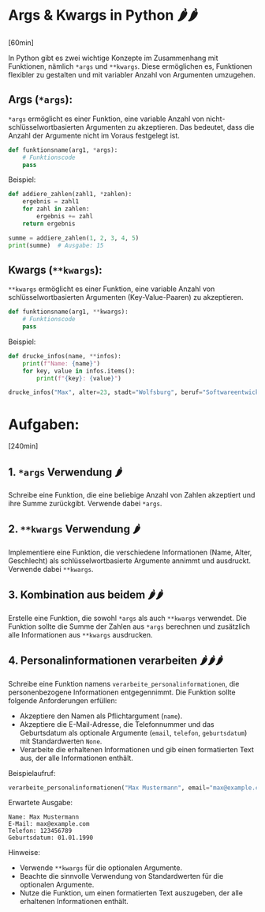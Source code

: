 # Args & Kwargs in Python 🌶️🌶️
[60min]

In Python gibt es zwei wichtige Konzepte im Zusammenhang mit Funktionen, nämlich `*args` und `**kwargs`. Diese ermöglichen es, Funktionen flexibler zu gestalten und mit variabler Anzahl von Argumenten umzugehen.

## Args (`*args`):

`*args` ermöglicht es einer Funktion, eine variable Anzahl von nicht-schlüsselwortbasierten Argumenten zu akzeptieren. Das bedeutet, dass die Anzahl der Argumente nicht im Voraus festgelegt ist.

```python
def funktionsname(arg1, *args):
    # Funktionscode
    pass
```

Beispiel:

```python
def addiere_zahlen(zahl1, *zahlen):
    ergebnis = zahl1
    for zahl in zahlen:
        ergebnis += zahl
    return ergebnis

summe = addiere_zahlen(1, 2, 3, 4, 5)
print(summe)  # Ausgabe: 15
```

## Kwargs (`**kwargs`):

`**kwargs` ermöglicht es einer Funktion, eine variable Anzahl von schlüsselwortbasierten Argumenten (Key-Value-Paaren) zu akzeptieren.

```python
def funktionsname(arg1, **kwargs):
    # Funktionscode
    pass
```

Beispiel:

```python
def drucke_infos(name, **infos):
    print(f"Name: {name}")
    for key, value in infos.items():
        print(f"{key}: {value}")

drucke_infos("Max", alter=23, stadt="Wolfsburg", beruf="Softwareentwickler")
```

# Aufgaben:
[240min]

## 1. `*args` Verwendung 🌶️

Schreibe eine Funktion, die eine beliebige Anzahl von Zahlen akzeptiert und ihre Summe zurückgibt. Verwende dabei `*args`.

## 2. `**kwargs` Verwendung 🌶️

Implementiere eine Funktion, die verschiedene Informationen (Name, Alter, Geschlecht) als schlüsselwortbasierte Argumente annimmt und ausdruckt. Verwende dabei `**kwargs`.

## 3. Kombination aus beidem 🌶️🌶️

Erstelle eine Funktion, die sowohl `*args` als auch `**kwargs` verwendet. Die Funktion sollte die Summe der Zahlen aus `*args` berechnen und zusätzlich alle Informationen aus `**kwargs` ausdrucken.

## 4. Personalinformationen verarbeiten 🌶️🌶️🌶️

Schreibe eine Funktion namens `verarbeite_personalinformationen`, die personenbezogene Informationen entgegennimmt. Die Funktion sollte folgende Anforderungen erfüllen:

- Akzeptiere den Namen als Pflichtargument (`name`).
- Akzeptiere die E-Mail-Adresse, die Telefonnummer und das Geburtsdatum als optionale Argumente (`email`, `telefon`, `geburtsdatum`) mit Standardwerten `None`.
- Verarbeite die erhaltenen Informationen und gib einen formatierten Text aus, der alle Informationen enthält.

Beispielaufruf:

```python
verarbeite_personalinformationen("Max Mustermann", email="max@example.com", telefon="123456789", geburtsdatum="01.01.1990")
```

Erwartete Ausgabe:

```
Name: Max Mustermann
E-Mail: max@example.com
Telefon: 123456789
Geburtsdatum: 01.01.1990
```

Hinweise:
- Verwende `**kwargs` für die optionalen Argumente.
- Beachte die sinnvolle Verwendung von Standardwerten für die optionalen Argumente.
- Nutze die Funktion, um einen formatierten Text auszugeben, der alle erhaltenen Informationen enthält.
